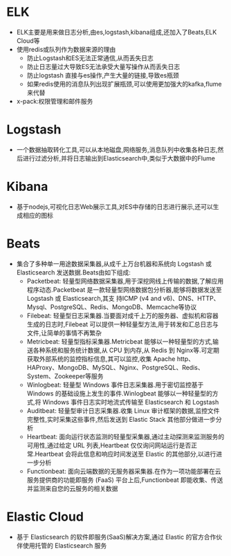 # ELK



* ELK主要是用来做日志分析,由es,logstash,kibana组成,还加入了Beats,ELK Cloud等
* 使用redis或队列作为数据来源的理由
  * 防止Logstash和ES无法正常通信,从而丢失日志
  * 防止日志量过大导致ES无法承受大量写操作从而丢失日志
  * 防止logstash 直接与es操作,产生大量的链接,导致es瓶颈
  * 如果redis使用的消息队列出现扩展瓶颈,可以使用更加强大的kafka,flume来代替
* x-pack:权限管理和邮件服务



# Logstash



* 一个数据抽取转化工具,可以从本地磁盘,网络服务,消息队列中收集各种日志,然后进行过滤分析,并将日志输出到Elasticsearch中,类似于大数据中的Flume



# Kibana



* 基于nodejs,可视化日志Web展示工具,对ES中存储的日志进行展示,还可以生成相应的图标



# Beats



* 集合了多种单一用途数据采集器,从成千上万台机器和系统向 Logstash 或 Elasticsearch 发送数据.Beats由如下组成:
  * Packetbeat: 轻量型网络数据采集器,用于深挖网线上传输的数据,了解应用程序动态.Packetbeat 是一款轻量型网络数据包分析器,能够将数据发送至 Logstash 或 Elasticsearch,其支 持ICMP (v4 and v6)、DNS、HTTP、Mysql、PostgreSQL、Redis、MongoDB、Memcache等协议
  * Filebeat: 轻量型日志采集器.当要面对成千上万的服务器、虚拟机和容器生成的日志时,Filebeat 可以提供一种轻量型方法,用于转发和汇总日志与文件,让简单的事情不再繁杂
  * Metricbeat: 轻量型指标采集器.Metricbeat 能够以一种轻量型的方式,输送各种系统和服务统计数据,从 CPU 到内存,从 Redis 到 Nginx等.可定期获取外部系统的监控指标信息,其可以监控,收集 Apache http、HAProxy、MongoDB、MySQL、Nginx、PostgreSQL、Redis、System、Zookeeper等服务
  * Winlogbeat: 轻量型 Windows 事件日志采集器.用于密切监控基于 Windows 的基础设施上发生的事件.Winlogbeat 能够以一种轻量型的方式,将 Windows 事件日志实时地流式传输至 Elasticsearch 和 Logstash
  * Auditbeat: 轻量型审计日志采集器.收集 Linux 审计框架的数据,监控文件完整性,实时采集这些事件,然后发送到 Elastic Stack 其他部分做进一步分析
  * Heartbeat: 面向运行状态监测的轻量型采集器,通过主动探测来监测服务的可用性,通过给定 URL 列表,Heartbeat 仅仅询问网站运行是否正常.Heartbeat 会将此信息和响应时间发送至 Elastic 的其他部分,以进行进一步分析
  * Functionbeat: 面向云端数据的无服务器采集器.在作为一项功能部署在云服务提供商的功能即服务 (FaaS) 平台上后,Functionbeat 即能收集、传送并监测来自您的云服务的相关数据



# Elastic Cloud

* 基于 Elasticsearch 的软件即服务(SaaS)解决方案,通过 Elastic 的官方合作伙伴使用托管的 Elasticsearch 服务

